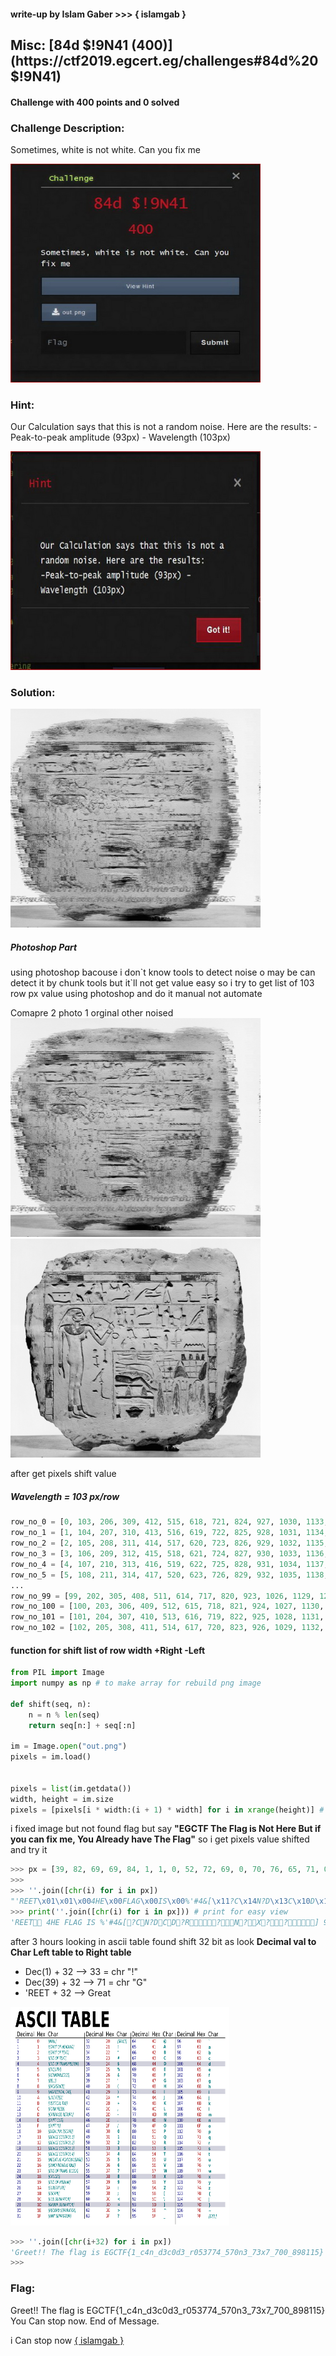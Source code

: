 #### write-up by Islam Gaber >>> { islamgab }

## Misc: [84d $!9N41 (400)](https://ctf2019.egcert.eg/challenges#84d%20$!9N41)
#### Challenge with 400 points and 0 solved

### Challenge Description:
Sometimes, white is not white. Can you fix me

<img src="https://github.com/islamgab/EGCTF-Quals-19/blob/master/Bad%20Signal/ch01.JPG" alt="ch" class="center" width="400" height="350">

### Hint:
Our Calculation says that this is not a random noise. Here are the results: -Peak-to-peak amplitude (93px) - Wavelength (103px)

<img src="https://github.com/islamgab/EGCTF-Quals-19/blob/master/Bad%20Signal/ch02.JPG" alt="hint" class="center" width="400" height="350">

### Solution:
<img src="https://github.com/islamgab/EGCTF-Quals-19/blob/master/Bad%20Signal/out.png" alt="chal" class="center" width="400" height="350">


##### Photoshop Part
using photoshop bacouse i don\`t know tools to detect noise o may be can detect it by chunk tools but it\`ll not get value easy so i try
to get list of 103 row px value using photoshop and do it manual not automate

Comapre 2 photo 1 orginal other noised
<img src="https://github.com/islamgab/EGCTF-Quals-19/blob/master/Bad%20Signal/out.png" alt="hint" class="center" width="400" height="350">
<img src="https://github.com/islamgab/EGCTF-Quals-19/blob/master/Bad%20Signal/pl9_2285_fnt_bw-2.jpg" alt="hint" class="center" width="400" height="350">



after get pixels shift value

##### Wavelength = 103 px/row

```python
row_no_0 = [0, 103, 206, 309, 412, 515, 618, 721, 824, 927, 1030, 1133, 1236, 1339, 1442, 1545, 1648]
row_no_1 = [1, 104, 207, 310, 413, 516, 619, 722, 825, 928, 1031, 1134, 1237, 1340, 1443, 1546, 1649]
row_no_2 = [2, 105, 208, 311, 414, 517, 620, 723, 826, 929, 1032, 1135, 1238, 1341, 1444, 1547, 1650]
row_no_3 = [3, 106, 209, 312, 415, 518, 621, 724, 827, 930, 1033, 1136, 1239, 1342, 1445, 1548, 1651]
row_no_4 = [4, 107, 210, 313, 416, 519, 622, 725, 828, 931, 1034, 1137, 1240, 1343, 1446, 1549, 1652]
row_no_5 = [5, 108, 211, 314, 417, 520, 623, 726, 829, 932, 1035, 1138, 1241, 1344, 1447, 1550, 1653]
...
row_no_99 = [99, 202, 305, 408, 511, 614, 717, 820, 923, 1026, 1129, 1232, 1335, 1438, 1541, 1644]
row_no_100 = [100, 203, 306, 409, 512, 615, 718, 821, 924, 1027, 1130, 1233, 1336, 1439, 1542, 1645]
row_no_101 = [101, 204, 307, 410, 513, 616, 719, 822, 925, 1028, 1131, 1234, 1337, 1440, 1543, 1646]
row_no_102 = [102, 205, 308, 411, 514, 617, 720, 823, 926, 1029, 1132, 1235, 1338, 1441, 1544, 1647]
```


#### function for shift list of row width +Right -Left
```python
from PIL import Image
import numpy as np # to make array for rebuild png image

def shift(seq, n):
    n = n % len(seq)
    return seq[n:] + seq[:n]

im = Image.open("out.png")
pixels = im.load()


pixels = list(im.getdata())
width, height = im.size
pixels = [pixels[i * width:(i + 1) * width] for i in xrange(height)] # to select row by rowonly select width

```
i fixed image but not found flag but say **"EGCTF The Flag is Not Here But if you can fix me, You Already have The Flag"**
 so i get pixels value shifted and try it
 
```python
>>> px = [39, 82, 69, 69, 84, 1, 1, 0, 52, 72, 69, 0, 70, 76, 65, 71, 0, 73, 83, 0, 37, 39, 35, 52, 38, 91, 17, 63, 67, 20, 78, 63, 68, 19, 67, 16, 68, 19, 63, 82, 16, 21, 19, 23, 23, 20, 63, 21, 23, 16, 78, 19, 63, 23, 19, 88, 23, 63, 23, 16, 16, 63, 24, 25, 24, 17, 17, 21, 93, 0, 57, 79, 85, 0, 35, 65, 78, 0, 83, 84, 79, 80, 0, 78, 79, 87, 14, 0, 37, 78, 68, 0, 79, 70, 0, 45, 69, 83, 83, 65, 71, 69, 14]
>>>
>>> ''.join([chr(i) for i in px])
"'REET\x01\x01\x004HE\x00FLAG\x00IS\x00%'#4&[\x11?C\x14N?D\x13C\x10D\x13?R\x10\x15\x13\x17\x17\x14?\x15\x17\x10N\x13?\x17\x13X\x17?\x17\x10\x10?\x18\x19\x18\x11\x11\x15]\x009OU\x00#AN\x00STOP\x00NOW\x0e\x00%ND\x00OF\x00-ESSAGE\x0e"
>>> print(''.join([chr(i) for i in px])) # print for easy view
'REET 4HE FLAG IS %'#4&[?CN?DCD?R?N?X??] 9OU #AN STOP NOW %ND OF -ESSAGE
```
after 3 hours
looking in ascii table found shift 32 bit as look **Decimal val to Char Left table to Right table**
* Dec(1) + 32 --> 33 = chr "!"
* Dec(39) + 32 --> 71 = chr "G"
* 'REET + 32 --> Great

<img src="https://github.com/islamgab/EGCTF-Quals-19/blob/master/Bad%20Signal/ascii-table.png" alt="chal" class="center" width="350" height="350">

```python
>>> ''.join([chr(i+32) for i in px])
'Greet!! The flag is EGCTF{1_c4n_d3c0d3_r053774_570n3_73x7_700_898115} You Can stop now. End of Message.'
>>> 
```
### Flag:
Greet!! The flag is EGCTF{1_c4n_d3c0d3_r053774_570n3_73x7_700_898115} You Can stop now. End of Message.

i Can stop now
[{ islamgab }](http://fb.com/islam.jabir)

